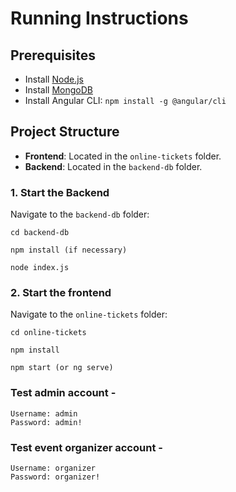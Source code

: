 # Running Instructions

## Prerequisites
- Install [Node.js](https://nodejs.org/)
- Install [MongoDB](https://www.mongodb.com/)
- Install Angular CLI: `npm install -g @angular/cli`

## Project Structure
- **Frontend**: Located in the `online-tickets` folder.
- **Backend**: Located in the `backend-db` folder.

### 1. Start the Backend
Navigate to the `backend-db` folder:

    cd backend-db

    npm install (if necessary)

    node index.js

### 2. Start the frontend
Navigate to the `online-tickets` folder:

    cd online-tickets

    npm install

    npm start (or ng serve)


### Test admin account - 
    
    Username: admin
    Password: admin!

### Test event organizer account -

    Username: organizer
    Password: organizer!